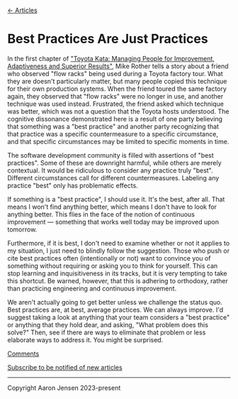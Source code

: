 [← Articles](README.md#articles)

# Best Practices Are Just Practices

In the first chapter of ["Toyota Kata: Managing People for Improvement, Adaptiveness and Superior Results"](https://www.amazon.com/Toyota-Kata-Managing-Improvement-Adaptiveness/dp/0071635238), Mike Rother tells a story about a friend who observed "flow racks" being used during a Toyota factory tour. What they are doesn't particularly matter, but many people copied this technique for their own production systems. When the friend toured the same factory again, they observed that "flow racks" were no longer in use, and another technique was used instead. Frustrated, the friend asked which technique was better, which was not a question that the Toyota hosts understood. The cognitive dissonance demonstrated here is a result of one party believing that something was a "best practice" and another party recognizing that that practice was a specific countermeasure to a specific circumstance, and that specific circumstances may be limited to specific moments in time.

The software development community is filled with assertions of "best practices". Some of these are downright harmful, while others are merely contextual. It would be ridiculous to consider any practice truly "best". Different circumstances call for different countermeasures. Labeling any practice "best" only has problematic effects.

If something is a "best practice", I should use it. It's the best, after all. That means I won't find anything better, which means I don't have to look for anything better. This flies in the face of the notion of continuous improvement &mdash; something that works well today may be improved upon tomorrow.

Furthermore, if it is best, I don't need to examine whether or not it applies to my situation, I just need to blindly follow the suggestion. Those who push or cite best practices often (intentionally or not) want to convince you of something without requiring or asking you to think for yourself. This can stop learning and inquisitiveness in its tracks, but it is very tempting to take this shortcut. Be warned, however, that this is adhering to orthodoxy, rather than practicing engineering and continuous improvement.

We aren't actually going to get better unless we challenge the status quo. Best practices are, at best, average practices. We can always improve. I'd suggest taking a look at anything that your team considers a "best practice" or anything that they hold dear, and asking, "What problem does this solve?" Then, see if there are ways to eliminate that problem or less elaborate ways to address it. You might be surprised.

[Comments](https://github.com/aaronjensen/software-development/discussions/2)

[Subscribe to be notified of new articles](https://github.com/aaronjensen/software-development/discussions/8)

---

Copyright Aaron Jensen 2023-present
